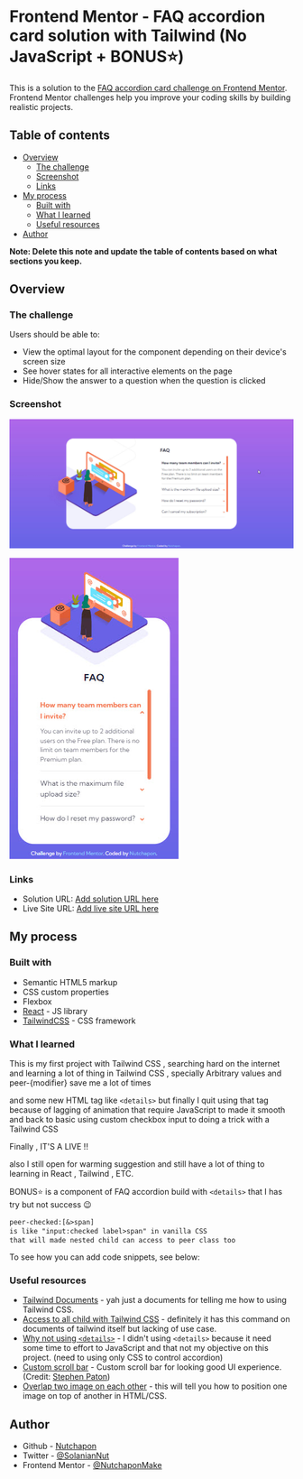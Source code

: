 # Frontend Mentor - FAQ accordion card solution with Tailwind (No JavaScript + BONUS⭐)

This is a solution to the [FAQ accordion card challenge on Frontend Mentor](https://www.frontendmentor.io/challenges/faq-accordion-card-XlyjD0Oam). Frontend Mentor challenges help you improve your coding skills by building realistic projects.

## Table of contents

- [Overview](#overview)
  - [The challenge](#the-challenge)
  - [Screenshot](#screenshot)
  - [Links](#links)
- [My process](#my-process)
  - [Built with](#built-with)
  - [What I learned](#what-i-learned)
  - [Useful resources](#useful-resources)
- [Author](#author)

**Note: Delete this note and update the table of contents based on what sections you keep.**

## Overview

### The challenge

Users should be able to:

- View the optimal layout for the component depending on their device's screen size
- See hover states for all interactive elements on the page
- Hide/Show the answer to a question when the question is clicked

### Screenshot

![](./screenshots/ss1.jpg)

![](./screenshots/ss2.jpg)

### Links

- Solution URL: [Add solution URL here](https://github.com/kodaicoder/faq-accordion-card)
- Live Site URL: [Add live site URL here](https://faq-accordion-card-eight-azure.vercel.app/)

## My process

### Built with

- Semantic HTML5 markup
- CSS custom properties
- Flexbox
- [React](https://reactjs.org/) - JS library
- [TailwindCSS](https://tailwindcss.com/) - CSS framework

### What I learned

This is my first project with Tailwind CSS , searching hard on the internet and learning a lot of thing in Tailwind CSS , specially Arbitrary values and peer-{modifier} save me a lot of times

and some new HTML tag like `<details>` but finally I quit using that tag because of lagging of animation that require JavaScript to made it smooth and back to basic using custom checkbox input to doing a trick with a Tailwind CSS

Finally , IT'S A LIVE !!

also I still open for warming suggestion and still have a lot of thing to learning in React , Tailwind , ETC.

BONUS⭐ is a component of FAQ accordion build with `<details>` that I has try but not success 😉

```
peer-checked:[&>span]
is like "input:checked label>span" in vanilla CSS
that will made nested child can access to peer class too
```

To see how you can add code snippets, see below:

### Useful resources

- [Tailwind Documents](https://tailwindcss.com/docs/) - yah just a documents for telling me how to using Tailwind CSS.
- [Access to all child with Tailwind CSS](https://stackoverflow.com/questions/67119992/how-to-access-all-the-direct-children-of-a-div-in-tailwindcss) - definitely it has this command on documents of tailwind itself but lacking of use case.
- [Why not using `<details>`](https://css-tricks.com/how-to-animate-the-details-element-using-waapi/) - I didn't using `<details>` because it need some time to effort to JavaScript and that not my objective on this project. (need to using only CSS to control accordion)
- [Custom scroll bar](https://codepen.io/stephenpaton-tech/full/JjRvGmY) - Custom scroll bar for looking good UI experience. (Credit: [Stephen Paton](https://stephenpaton.tech/))
- [Overlap two image on each other](https://www.w3docs.com/snippets/css/how-to-position-one-image-on-top-of-another-in-html-css.html) - this will tell you how to position one image on top of another in HTML/CSS.

## Author

- Github - [Nutchapon](https://github.com/kodaicoder)
- Twitter - [@SolanianNut](https://twitter.com/SolanianNut)
- Frontend Mentor - [@NutchaponMake](https://www.frontendmentor.io/profile/NutchaponMake)
